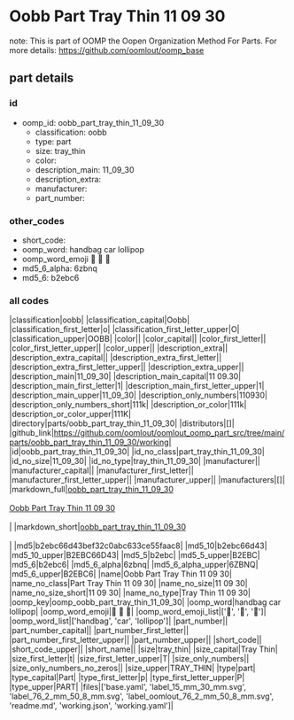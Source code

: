 # Oobb Part Tray Thin 11 09 30  

note: This is part of OOMP the Oopen Organization Method For Parts. For more details: https://github.com/oomlout/oomp_base

##  part details





### id
* oomp_id: oobb_part_tray_thin_11_09_30
  * classification: oobb
  * type: part
  * size: tray_thin
  * color: 
  * description_main: 11_09_30
  * description_extra: 
  * manufacturer: 
  * part_number: 

### other_codes
* short_code: 
* oomp_word: handbag car lollipop
* oomp_word_emoji :handbag: :car: :lollipop:
* md5_6_alpha: 6zbnq
* md5_6: b2ebc6

### all codes 
|classification|oobb|
|classification_capital|Oobb|
|classification_first_letter|o|
|classification_first_letter_upper|O|
|classification_upper|OOBB|
|color||
|color_capital||
|color_first_letter||
|color_first_letter_upper||
|color_upper||
|description_extra||
|description_extra_capital||
|description_extra_first_letter||
|description_extra_first_letter_upper||
|description_extra_upper||
|description_main|11_09_30|
|description_main_capital|11 09.30|
|description_main_first_letter|1|
|description_main_first_letter_upper|1|
|description_main_upper|11_09_30|
|description_only_numbers|110930|
|description_only_numbers_short|111k|
|description_or_color|111k|
|description_or_color_upper|111K|
|directory|parts/oobb_part_tray_thin_11_09_30|
|distributors|[]|
|github_link|https://github.com/oomlout/oomlout_oomp_part_src/tree/main/parts/oobb_part_tray_thin_11_09_30/working|
|id|oobb_part_tray_thin_11_09_30|
|id_no_class|part_tray_thin_11_09_30|
|id_no_size|11_09_30|
|id_no_type|tray_thin_11_09_30|
|manufacturer||
|manufacturer_capital||
|manufacturer_first_letter||
|manufacturer_first_letter_upper||
|manufacturer_upper||
|manufacturers|[]|
|markdown_full|[oobb_part_tray_thin_11_09_30](https://github.com/oomlout/oomlout_oomp_part_src/tree/main/parts/oobb_part_tray_thin_11_09_30/working)<br>[](https://github.com/oomlout/oomlout_oomp_part_src/tree/main/parts/oobb_part_tray_thin_11_09_30/working)<br>[Oobb Part Tray Thin 11 09 30](https://github.com/oomlout/oomlout_oomp_part_src/tree/main/parts/oobb_part_tray_thin_11_09_30/working)<br><br>|
|markdown_short|[oobb_part_tray_thin_11_09_30](https://github.com/oomlout/oomlout_oomp_part_src/tree/main/parts/oobb_part_tray_thin_11_09_30/working)<br><br>|
|md5|b2ebc66d43bef32c0abc633ce55faac8|
|md5_10|b2ebc66d43|
|md5_10_upper|B2EBC66D43|
|md5_5|b2ebc|
|md5_5_upper|B2EBC|
|md5_6|b2ebc6|
|md5_6_alpha|6zbnq|
|md5_6_alpha_upper|6ZBNQ|
|md5_6_upper|B2EBC6|
|name|Oobb Part Tray Thin 11 09 30|
|name_no_class|Part Tray Thin 11 09 30|
|name_no_size|11 09 30|
|name_no_size_short|11 09 30|
|name_no_type|Tray Thin 11 09 30|
|oomp_key|oomp_oobb_part_tray_thin_11_09_30|
|oomp_word|handbag car lollipop|
|oomp_word_emoji|:handbag: :car: :lollipop:|
|oomp_word_emoji_list|[':handbag:', ':car:', ':lollipop:']|
|oomp_word_list|['handbag', 'car', 'lollipop']|
|part_number||
|part_number_capital||
|part_number_first_letter||
|part_number_first_letter_upper||
|part_number_upper||
|short_code||
|short_code_upper||
|short_name||
|size|tray_thin|
|size_capital|Tray Thin|
|size_first_letter|t|
|size_first_letter_upper|T|
|size_only_numbers||
|size_only_numbers_no_zeros||
|size_upper|TRAY_THIN|
|type|part|
|type_capital|Part|
|type_first_letter|p|
|type_first_letter_upper|P|
|type_upper|PART|
|files|['base.yaml', 'label_15_mm_30_mm.svg', 'label_76_2_mm_50_8_mm.svg', 'label_oomlout_76_2_mm_50_8_mm.svg', 'readme.md', 'working.json', 'working.yaml']|
